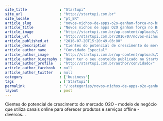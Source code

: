 ```yaml
---
site_title               : "Startupi"
site_url                 : "http://startupi.com.br"
site_locale              : "pt_BR"
article_slug             : "novos-nichos-de-apps-o2o-ganham-forca-no-brasil"
article_title            : "Novos nichos de apps O2O ganham força no Brasil"
article_image            : "http://startupi.com.br/wp-content/uploads/2016/07/o2o-870x250.jpg"
article_url              : "http://startupi.com.br/2016/07/novos-nichos-de-apps-o2o-ganham-forca-no-brasil/"
article_published_at     : "2016-07-20T15:20:49-03:00"
article_description      : "Cientes do potencial de crescimento do mercado O2O - modelo de negócio que utiliza canais online para oferecer produtos e serviços offline - diversos..."
article_author_name      : "Convidado Especial"
article_author_image     : "http://startupi.com.br/wp-content/uploads/2015/10/logomarca_jpg1-170x170.jpg"
article_author_biography : "Quer ter o seu conteúdo publicado no Startupi? Fale com a gente pelo ."
article_author_profile   : "http://startupi.com.br/author/convidado/"
article_author_facebook  : null
article_author_twitter   : null
category                 : ['business']
tags                     : ['Startupi']
permalink                : "/:categories/novos-nichos-de-apps-o2o-ganham-forca-no-brasil/"
layout                   : post
---
```


Cientes do potencial de crescimento do mercado O2O - modelo de negócio que utiliza canais online para oferecer produtos e serviços offline - diversos...
